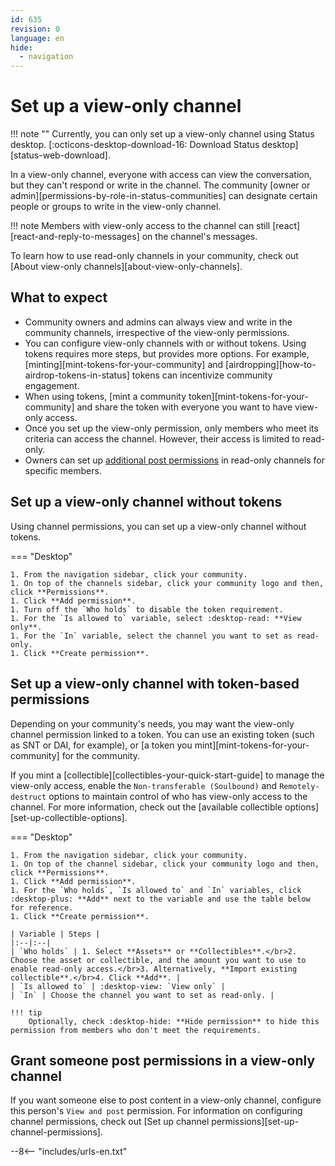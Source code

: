 ```yaml
---
id: 635
revision: 0
language: en
hide:
  - navigation
---
```


# Set up a view-only channel

!!! note ""
    Currently, you can only set up a view-only channel using Status desktop. [:octicons-desktop-download-16: Download Status desktop][status-web-download].

In a view-only channel, everyone with access can view the conversation, but they can't respond or write in the channel. The community [owner or admin][permissions-by-role-in-status-communities] can designate certain people or groups to write in the view-only channel.

!!! note
    Members with view-only access to the channel can still [react][react-and-reply-to-messages] on the channel's messages.

To learn how to use read-only channels in your community, check out [About view-only channels][about-view-only-channels].

## What to expect

- Community owners and admins can always view and write in the community channels, irrespective of the view-only permissions.
- You can configure view-only channels with or without tokens. Using tokens requires more steps, but provides more options. For example, [minting][mint-tokens-for-your-community] and [airdropping][how-to-airdrop-tokens-in-status] tokens can incentivize community engagement.
- When using tokens, [mint a community token][mint-tokens-for-your-community] and share the token with everyone you want to have view-only access.
- Once you set up the view-only permission, only members who meet its criteria can access the channel. However, their access is limited to read-only.
- Owners can set up [additional post permissions](#grant-someone-post-permissions-in-a-view-only-channel) in read-only channels for specific members.

## Set up a view-only channel without tokens

Using channel permissions, you can set up a view-only channel without tokens.

=== "Desktop"

    1. From the navigation sidebar, click your community.
    1. On top of the channels sidebar, click your community logo and then, click **Permissions**.
    1. Click **Add permission**.
    1. Turn off the `Who holds` to disable the token requirement.
    1. For the `Is allowed to` variable, select :desktop-read: **View only**.
    1. For the `In` variable, select the channel you want to set as read-only.
    1. Click **Create permission**.

## Set up a view-only channel with token-based permissions

Depending on your community's needs, you may want the view-only channel permission linked to a token. You can use an existing token (such as SNT or DAI, for example), or [a token you mint][mint-tokens-for-your-community] for the community.

If you mint a [collectible][collectibles-your-quick-start-guide] to manage the view-only access, enable the `Non-transferable (Soulbound)` and `Remotely-destruct` options to maintain control of who has view-only access to the channel. For more information, check out the [available collectible options][set-up-collectible-options].

=== "Desktop"

    1. From the navigation sidebar, click your community.
    1. On top of the channel sidebar, click your community logo and then, click **Permissions**.
    1. Click **Add permission**.
    1. For the `Who holds`, `Is allowed to` and `In` variables, click :desktop-plus: **Add** next to the variable and use the table below for reference.
    1. Click **Create permission**.
    
    | Variable | Steps |
    |:--|:--|
    | `Who holds` | 1. Select **Assets** or **Collectibles**.</br>2. Choose the asset or collectible, and the amount you want to use to enable read-only access.</br>3. Alternatively, **Import existing collectible**.</br>4. Click **Add**. |
    | `Is allowed to` | :desktop-view: `View only` |
    | `In` | Choose the channel you want to set as read-only. |

    !!! tip
        Optionally, check :desktop-hide: **Hide permission** to hide this permission from members who don't meet the requirements.

## Grant someone post permissions in a view-only channel

If you want someone else to post content in a view-only channel, configure this person's `View and post` permission. For information on configuring channel permissions, check out [Set up channel permissions][set-up-channel-permissions].

--8<-- "includes/urls-en.txt"
